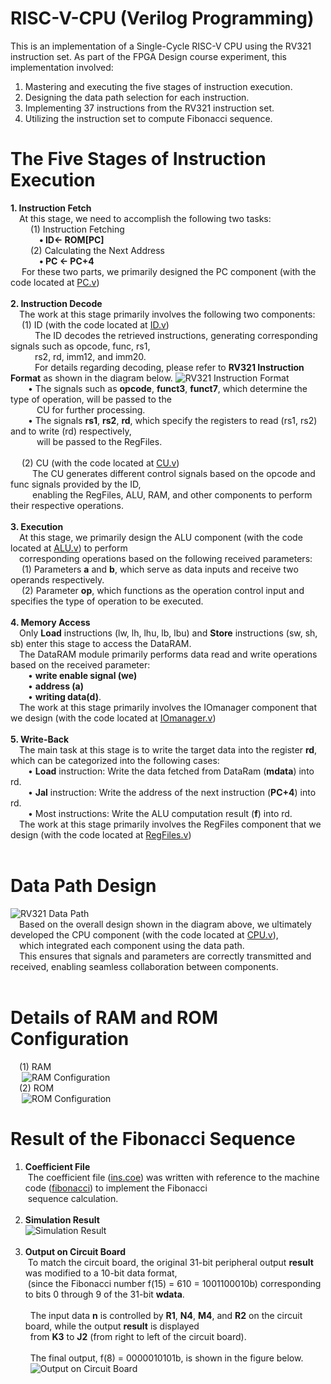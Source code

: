 # RISC-V-CPU (Verilog Programming)
This is an implementation of a Single-Cycle RISC-V CPU using the RV321 instruction set. 
As part of the FPGA Design course experiment, this implementation involved: 
1. Mastering and executing the five stages of instruction execution.
2. Designing the data path selection for each instruction.
3. Implementing 37 instructions from the RV321 instruction set.
4. Utilizing the instruction set to compute Fibonacci sequence.

# The Five Stages of Instruction Execution
**1. Instruction Fetch** <br>
&emsp;At this stage, we need to accomplish the following two tasks: <br>
&emsp;&emsp; (1) Instruction Fetching <br>
&emsp;&emsp;&emsp; **• ID← ROM[PC]** <br>
&emsp;&emsp; (2) Calculating the Next Address <br>
&emsp;&emsp;&emsp; **• PC ← PC+4** <br>
&emsp; For these two parts, we primarily designed the PC component (with the code located at [PC.v](final.srcs/sources_1/new/PC.v))<br><br>
**2. Instruction Decode**<br>
&emsp;The work at this stage primarily involves the following two components:<br>
&emsp; (1) ID (with the code located at [ID.v](final.srcs/sources_1/new/ID.v))<br>
&ensp;&emsp;&emsp; The ID decodes the retrieved instructions, generating corresponding signals such as opcode, func, rs1,<br>
&ensp;&emsp;&emsp; rs2, rd, imm12, and imm20.<br>
&ensp;&emsp;&emsp; For details regarding decoding, please refer to **RV321 Instruction Format** as shown in the diagram below.
![RV321 Instruction Format](https://devopedia.org/images/article/110/3808.1535301636.png "RV321 Instruction Format") <br>
&emsp;&emsp;• The signals such as **opcode**, **funct3**, **funct7**, which determine the type of operation, will be passed to the<br>
&emsp;&emsp;&emsp;CU for further processing.<br>
&emsp;&emsp;• The signals **rs1**, **rs2**, **rd**, which specify the registers to read (rs1, rs2) and to write (rd) respectively, <br>
&emsp;&emsp;&emsp;will be passed to the RegFiles.<br><br>
&emsp; (2) CU (with the code located at [CU.v](final.srcs/sources_1/new/CU.v))<br>
&ensp;&emsp;&emsp;The CU generates different control signals based on the opcode and func signals provided by the ID,<br>
&ensp;&emsp;&emsp;enabling the RegFiles, ALU, RAM, and other components to perform their respective operations.<br><br>
**3. Execution**<br>
&emsp;At this stage, we primarily design the ALU component (with the code located at [ALU.v](final.srcs/sources_1/new/ALU.v)) to perform <br>
&emsp;corresponding operations based on the following received parameters: <br>
&emsp; (1) Parameters **a** and **b**, which serve as data inputs and receive two operands respectively.<br>
&emsp; (2) Parameter **op**, which functions as the operation control input and specifies the type of operation to be executed.<br><br>
**4. Memory Access**<br>
&emsp;Only **Load** instructions (lw, lh, lhu, lb, lbu) and **Store** instructions (sw, sh, sb) enter this stage to access the DataRAM. <br>
&emsp;The DataRAM module primarily performs data read and write operations based on the received parameter:  <br>
&emsp;&emsp;• **write enable signal (we)** <br>
&emsp;&emsp;• **address (a)** <br> 
&emsp;&emsp;• **writing data(d)**.<br>
&emsp;The work at this stage primarily involves the IOmanager component that we design (with the code located at [IOmanager.v](final.srcs/sources_1/new/IOmanager.v))<br><br>
**5. Write-Back**<br>
&emsp;The main task at this stage is to write the target data into the register **rd**, which can be categorized into the following cases:<br>
&emsp;&emsp;• **Load** instruction: Write the data fetched from DataRam (**mdata**) into rd.<br>
&emsp;&emsp;• **Jal** instruction: Write the address of the next instruction (**PC+4**) into rd.<br>
&emsp;&emsp;• Most instructions: Write the ALU computation result (**f**) into rd.<br>
&emsp;The work at this stage primarily involves the RegFiles component that we design (with the code located at [RegFiles.v](final.srcs/sources_1/new/RegFiles.v))<br><br>

# Data Path Design
![RV321 Data Path](https://github.com/ting-918/RISC-V-CPU/blob/9025d5eafe1a73a864e4820e0db69587ec5b3f4c/images/RV32I%20Data%20Path.png) <br>
&emsp;Based on the overall design shown in the diagram above, we ultimately developed the CPU component (with the code located at [CPU.v](final.srcs/sources_1/new/CPU.v)),<br>
&emsp;which integrated each component using the data path. <br>
&emsp;This ensures that signals and parameters are correctly transmitted and received, enabling seamless collaboration between components.<br><br>
# Details of RAM and ROM Configuration <br>
&emsp;(1) RAM<br>
&emsp; ![RAM Configuration](https://github.com/ting-918/RISC-V-CPU/blob/9025d5eafe1a73a864e4820e0db69587ec5b3f4c/images/RAM%20Configuration.png)<br>
&emsp;(2) ROM<br>
&emsp; ![ROM Configuration](https://github.com/ting-918/RISC-V-CPU/blob/9025d5eafe1a73a864e4820e0db69587ec5b3f4c/images/ROM%20Configuration.png)<br>
# Result of the Fibonacci Sequence <br>
1. **Coefficient File** <br>
&nbsp;The coefficient file ([ins.coe](/ins/ins.coe)) was written with reference to the machine code ([fibonacci](https://github.com/ting-918/RISC-V-CPU/blob/9025d5eafe1a73a864e4820e0db69587ec5b3f4c/machine%20code/fibonacci)) to implement the Fibonacci <br>
&nbsp;sequence calculation.<br><br>
2. **Simulation Result** <br>
![Simulation Result](https://github.com/ting-918/RISC-V-CPU/blob/9025d5eafe1a73a864e4820e0db69587ec5b3f4c/images/Simulation%20Result.png)<br><br>
3. **Output on Circuit Board** <br>
&nbsp;To match the circuit board, the original 31-bit peripheral output **result** was modified to a 10-bit data format, <br>
&nbsp;(since the Fibonacci number f(15) = 610 = 1001100010b) corresponding to bits 0 through 9 of the 31-bit **wdata**. <br><br>
&nbsp; The input data **n** is controlled by **R1**, **N4**, **M4**, and **R2** on the circuit board, while the output **result** is displayed <br>
&nbsp; from **K3** to **J2** (from right to left of the circuit board). <br><br>
&nbsp; The final output, f(8) = 0000010101b, is shown in the figure below.<br>
&nbsp; ![Output on Circuit Board](https://github.com/ting-918/RISC-V-CPU/blob/9025d5eafe1a73a864e4820e0db69587ec5b3f4c/images/Circuit%20Board.png)<br>
